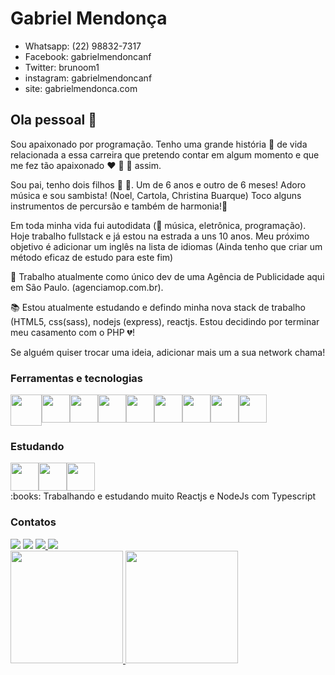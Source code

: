 
# Gabriel Mendonça 

- Whatsapp: (22) 98832-7317
- Facebook: gabrielmendoncanf 
- Twitter: brunoom1
- instagram: gabrielmendoncanf
- site: gabrielmendonca.com

[](https://www.codewars.com/users/brunoom1/badges/large)


## Ola pessoal 👋

Sou apaixonado por programação. 
Tenho uma grande história :book: de vida relacionada a essa carreira que pretendo contar em algum momento e que me fez tão apaixonado :heart: :blue_heart: :green_heart: assim.

Sou pai, tenho dois filhos :boy: :baby:. Um de 6 anos e outro de 6 meses! 
Adoro música e sou sambista! (Noel, Cartola, Christina Buarque)
Toco alguns instrumentos de percursão e também de harmonia!:violin:

Em toda minha vida fui autodidata (:musical_note: música, eletrônica, programação). 
Hoje trabalho fullstack e já estou na estrada a uns 10 anos. 
Meu próximo objetivo é adicionar um inglês na lista de idiomas (Ainda tenho que criar um método eficaz de estudo para este fim)

🔭 Trabalho atualmente como único dev de uma Agência de Publicidade aqui em São Paulo. (agenciamop.com.br).

📚 Estou atualmente estudando e defindo minha nova stack de trabalho (HTML5, css(sass), nodejs (express), reactjs. Estou decidindo por terminar meu casamento com o PHP :broken_heart:!

Se alguém quiser trocar uma ideia, adicionar mais um a sua network chama!

### Ferramentas e tecnologias
<div style="display: flex">
  <img src="https://cdn.jsdelivr.net/gh/devicons/devicon/icons/html5/html5-plain-wordmark.svg" width="50vh"/> 
  <img src="https://cdn.jsdelivr.net/gh/devicons/devicon/icons/css3/css3-original.svg" width="45" height="45"/> 
  <img src="https://cdn.jsdelivr.net/gh/devicons/devicon/icons/javascript/javascript-plain.svg" width="45" height="45"/> 
  <img src="https://cdn.jsdelivr.net/gh/devicons/devicon/icons/bootstrap/bootstrap-plain.svg" width="45" height="45"/> 
  <img src="https://cdn.jsdelivr.net/gh/devicons/devicon/icons/typescript/typescript-original.svg" width="45" height="45"/>
  <img src="https://cdn.jsdelivr.net/gh/devicons/devicon/icons/nodejs/nodejs-original.svg" width="45" height="45" /> 
  <img src="https://cdn.jsdelivr.net/gh/devicons/devicon/icons/jquery/jquery-plain-wordmark.svg" width="45" height="45"/> 
  <img src="https://cdn.jsdelivr.net/gh/devicons/devicon/icons/vuejs/vuejs-plain-wordmark.svg" width="45" height="45"/>
  <img src="https://cdn.jsdelivr.net/gh/devicons/devicon/icons/bitbucket/bitbucket-original-wordmark.svg" width="45" height="45"/>
</div>

### Estudando
<div style="display: flex">
  <img src="https://cdn.jsdelivr.net/gh/devicons/devicon/icons/react/react-original-wordmark.svg" width="45" height="45"/> 
  <img src="https://cdn.jsdelivr.net/gh/devicons/devicon/icons/mysql/mysql-plain-wordmark.svg" width="45" height="45" /> 
  <img src="https://cdn.jsdelivr.net/gh/devicons/devicon/icons/mongodb/mongodb-plain-wordmark.svg" width="45" height="45"/>
</div>
:books: Trabalhando e estudando muito Reactjs e NodeJs com Typescript

### Contatos

<div>
  <a href="https://instagram.com/gabrielmendoncanf/" target="_blank"><img src="https://img.shields.io/badge/-Instagram-%23E4405F?style=for-the-badge&logo=instagram&logoColor=white" target="_blank"></a>
  <a href ="mailto:gabrielmenodncanf@gmail.com"><img src="https://img.shields.io/badge/Gmail-D14836?style=for-the-badge&logo=gmail&logoColor=white" target="_blank"></a>
  <a href="https://www.linkedin.com/in/gabrielmendonca/" target="_blankgabrielmendoncanf">
    <img src="https://img.shields.io/badge/-LinkedIn-%230077B5?style=for-the-badge&logo=linkedin&logoColor=white" target="gabrielmenodncanf" />
  </a>
  <a href="">
    <img src="https://img.shields.io/badge/WhatsApp-25D366?style=for-the-badge&logo=whatsapp&#rget="_blank">
  </a>
</div>

<div>
  <a href="https://github.com/brunoom1">
    <img height="180em" src="https://github-readme-stats-eight-theta.vercel.app/api/top-langs/?username=brunoom1&layout=compact&langs_count=7&theme=dracula"/>
    <img height="180em" src="https://github-readme-stats-eight-theta.vercel.app/api?username=brunoom1&show_icons=true&theme=dracula&include_all_commits=true&count_private=true"/>
  </a>
</div>
